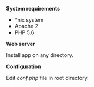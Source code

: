 **System requirements**

* *nix system
* Apache 2
* PHP 5.6

**Web server**

Install app on any directory.

**Configuration**

Edit _conf.php_ file in root directory.
